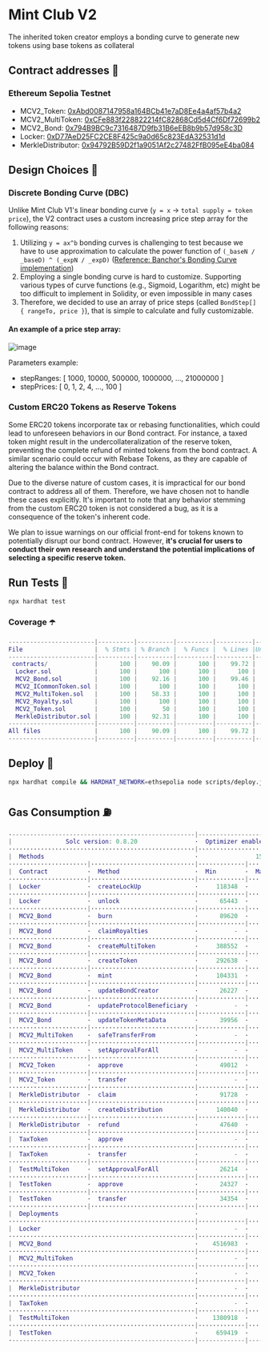 # Mint Club V2
The inherited token creator employs a bonding curve to generate new tokens using base tokens as collateral

## Contract addresses 📜
### Ethereum Sepolia Testnet
- MCV2_Token: [0xAbd0087147958a164BCb41e7aD8Ee4a4af57b4a2](https://sepolia.etherscan.io/address/0xAbd0087147958a164BCb41e7aD8Ee4a4af57b4a2#code)
- MCV2_MultiToken: [0xCFe883f228822214fC82868Cd5d4Cf6Df72699b2](https://sepolia.etherscan.io/address/0xCFe883f228822214fC82868Cd5d4Cf6Df72699b2#code)
- MCV2_Bond: [0x794B9BC9c7316487D9fb31B6eEB8b9b57d958c3D](https://sepolia.etherscan.io/address/0x794B9BC9c7316487D9fb31B6eEB8b9b57d958c3D#code)
- Locker: [0xD77AeD25FC2CE8F425c9a0d65c823EdA32531d1d](https://sepolia.etherscan.io/address/0xD77AeD25FC2CE8F425c9a0d65c823EdA32531d1d#code)
- MerkleDistributor: [0x94792B59D2f1a9051Af2c27482FfB095eE4ba084](https://sepolia.etherscan.io/address/0x94792B59D2f1a9051Af2c27482FfB095eE4ba084#code)

## Design Choices 📐

### Discrete Bonding Curve (DBC)
Unlike Mint Club V1's linear bonding curve (`y = x` -> `total supply = token price`), the V2 contract uses a custom increasing price step array for the following reasons:
1. Utilizing `y = ax^b` bonding curves is challenging to test because we have to use approximation to calculate the power function of `(_baseN / _baseD) ^ (_expN / _expD)` ([Reference: Banchor's Bonding Curve implementation](https://github.com/relevant-community/bonding-curve/blob/master/contracts/Power.sol))
2. Employing a single bonding curve is hard to customize. Supporting various types of curve functions (e.g., Sigmoid, Logarithm, etc) might be too difficult to implement in Solidity, or even impossible in many cases
3. Therefore, we decided to use an array of price steps (called `BondStep[] { rangeTo, price }`), that is simple to calculate and fully customizable.

#### An example of a price step array:
![image](https://i.imgur.com/FVhTsk4.png)

Parameters example:
- stepRanges: [ 1000, 10000, 500000, 1000000, ..., 21000000 ]
- stepPrices: [ 0, 1, 2, 4, ..., 100 ]

### Custom ERC20 Tokens as Reserve Tokens
Some ERC20 tokens incorporate tax or rebasing functionalities, which could lead to unforeseen behaviors in our Bond contract. For instance, a taxed token might result in the undercollateralization of the reserve token, preventing the complete refund of minted tokens from the bond contract. A similar scenario could occur with Rebase Tokens, as they are capable of altering the balance within the Bond contract.

Due to the diverse nature of custom cases, it is impractical for our bond contract to address all of them. Therefore, we have chosen not to handle these cases explicitly. It's important to note that any behavior stemming from the custom ERC20 token is not considered a bug, as it is a consequence of the token's inherent code.

We plan to issue warnings on our official front-end for tokens known to potentially disrupt our bond contract. However, **it's crucial for users to conduct their own research and understand the potential implications of selecting a specific reserve token.**

## Run Tests 🧪
```bash
npx hardhat test
```

### Coverage ☂️
```m
------------------------|----------|----------|----------|----------|----------------|
File                    |  % Stmts | % Branch |  % Funcs |  % Lines |Uncovered Lines |
------------------------|----------|----------|----------|----------|----------------|
 contracts/             |      100 |    90.09 |      100 |    99.72 |                |
  Locker.sol            |      100 |      100 |      100 |      100 |                |
  MCV2_Bond.sol         |      100 |    92.16 |      100 |    99.46 |            263 |
  MCV2_ICommonToken.sol |      100 |      100 |      100 |      100 |                |
  MCV2_MultiToken.sol   |      100 |    58.33 |      100 |      100 |                |
  MCV2_Royalty.sol      |      100 |      100 |      100 |      100 |                |
  MCV2_Token.sol        |      100 |       50 |      100 |      100 |                |
  MerkleDistributor.sol |      100 |    92.31 |      100 |      100 |                |
------------------------|----------|----------|----------|----------|----------------|
All files               |      100 |    90.09 |      100 |    99.72 |                |
------------------------|----------|----------|----------|----------|----------------|
```

## Deploy 🚀
```bash
npx hardhat compile && HARDHAT_NETWORK=ethsepolia node scripts/deploy.js
```

## Gas Consumption ⛽️
```m
·---------------------------------------------------|---------------------------|---------------|-----------------------------·
|               Solc version: 0.8.20                ·  Optimizer enabled: true  ·  Runs: 50000  ·  Block limit: 30000000 gas  │
····················································|···························|···············|······························
|  Methods                                          ·                15 gwei/gas                ·       2017.21 usd/eth       │
······················|·····························|·············|·············|···············|···············|··············
|  Contract           ·  Method                     ·  Min        ·  Max        ·  Avg          ·  # calls      ·  usd (avg)  │
······················|·····························|·············|·············|···············|···············|··············
|  Locker             ·  createLockUp               ·     118348  ·     176962  ·       147517  ·           40  ·       4.46  │
······················|·····························|·············|·············|···············|···············|··············
|  Locker             ·  unlock                     ·      65443  ·      66700  ·        66002  ·            9  ·       2.00  │
······················|·····························|·············|·············|···············|···············|··············
|  MCV2_Bond          ·  burn                       ·      89620  ·     128860  ·       110788  ·           42  ·       3.35  │
······················|·····························|·············|·············|···············|···············|··············
|  MCV2_Bond          ·  claimRoyalties             ·          -  ·          -  ·        80052  ·            3  ·       2.42  │
······················|·····························|·············|·············|···············|···············|··············
|  MCV2_Bond          ·  createMultiToken           ·     388552  ·     489755  ·       484463  ·           88  ·      14.66  │
······················|·····························|·············|·············|···············|···············|··············
|  MCV2_Bond          ·  createToken                ·     292638  ·     521872  ·       506705  ·          116  ·      15.33  │
······················|·····························|·············|·············|···············|···············|··············
|  MCV2_Bond          ·  mint                       ·     104331  ·     210070  ·       186507  ·           96  ·       5.64  │
······················|·····························|·············|·············|···············|···············|··············
|  MCV2_Bond          ·  updateBondCreator          ·      26227  ·      29039  ·        28171  ·           13  ·       0.85  │
······················|·····························|·············|·············|···············|···············|··············
|  MCV2_Bond          ·  updateProtocolBeneficiary  ·          -  ·          -  ·        28995  ·            1  ·       0.88  │
······················|·····························|·············|·············|···············|···············|··············
|  MCV2_Bond          ·  updateTokenMetaData        ·      39956  ·     118858  ·       106719  ·           13  ·       3.23  │
······················|·····························|·············|·············|···············|···············|··············
|  MCV2_MultiToken    ·  safeTransferFrom           ·          -  ·          -  ·        37867  ·            1  ·       1.15  │
······················|·····························|·············|·············|···············|···············|··············
|  MCV2_MultiToken    ·  setApprovalForAll          ·          -  ·          -  ·        48856  ·           20  ·       1.48  │
······················|·····························|·············|·············|···············|···············|··············
|  MCV2_Token         ·  approve                    ·      49012  ·      49312  ·        49210  ·           29  ·       1.49  │
······················|·····························|·············|·············|···············|···············|··············
|  MCV2_Token         ·  transfer                   ·          -  ·          -  ·        32258  ·            1  ·       0.98  │
······················|·····························|·············|·············|···············|···············|··············
|  MerkleDistributor  ·  claim                      ·      91728  ·      97832  ·        95802  ·           30  ·       2.90  │
······················|·····························|·············|·············|···············|···············|··············
|  MerkleDistributor  ·  createDistribution         ·     140040  ·     203788  ·       188380  ·           67  ·       5.70  │
······················|·····························|·············|·············|···············|···············|··············
|  MerkleDistributor  ·  refund                     ·      47640  ·      48950  ·        48295  ·            6  ·       1.46  │
······················|·····························|·············|·············|···············|···············|··············
|  TaxToken           ·  approve                    ·          -  ·          -  ·        46634  ·            4  ·       1.41  │
······················|·····························|·············|·············|···············|···············|··············
|  TaxToken           ·  transfer                   ·          -  ·          -  ·        54349  ·            4  ·       1.64  │
······················|·····························|·············|·············|···············|···············|··············
|  TestMultiToken     ·  setApprovalForAll          ·      26214  ·      46114  ·        45511  ·           33  ·       1.38  │
······················|·····························|·············|·············|···············|···············|··············
|  TestToken          ·  approve                    ·      24327  ·      46611  ·        46039  ·          162  ·       1.39  │
······················|·····························|·············|·············|···············|···············|··············
|  TestToken          ·  transfer                   ·      34354  ·      51490  ·        50441  ·          111  ·       1.53  │
······················|·····························|·············|·············|···············|···············|··············
|  Deployments                                      ·                                           ·  % of limit   ·             │
····················································|·············|·············|···············|···············|··············
|  Locker                                           ·          -  ·          -  ·      1245380  ·        4.2 %  ·      37.68  │
····················································|·············|·············|···············|···············|··············
|  MCV2_Bond                                        ·    4516983  ·    4517007  ·      4516991  ·       15.1 %  ·     136.68  │
····················································|·············|·············|···············|···············|··············
|  MCV2_MultiToken                                  ·          -  ·          -  ·      1943653  ·        6.5 %  ·      58.81  │
····················································|·············|·············|···············|···············|··············
|  MCV2_Token                                       ·          -  ·          -  ·       850499  ·        2.8 %  ·      25.73  │
····················································|·············|·············|···············|···············|··············
|  MerkleDistributor                                ·          -  ·          -  ·      1971110  ·        6.6 %  ·      59.64  │
····················································|·············|·············|···············|···············|··············
|  TaxToken                                         ·          -  ·          -  ·       736527  ·        2.5 %  ·      22.29  │
····················································|·············|·············|···············|···············|··············
|  TestMultiToken                                   ·    1380918  ·    1380930  ·      1380924  ·        4.6 %  ·      41.78  │
····················································|·············|·············|···············|···············|··············
|  TestToken                                        ·     659419  ·     679683  ·       678180  ·        2.3 %  ·      20.52  │
·---------------------------------------------------|-------------|-------------|---------------|---------------|-------------·
```
